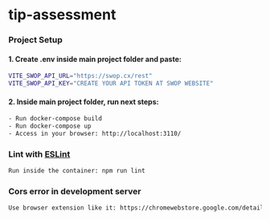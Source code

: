 # tip-assessment

### Project Setup

#### 1. Create .env inside main project folder and paste:
```sh
VITE_SWOP_API_URL="https://swop.cx/rest"
VITE_SWOP_API_KEY="CREATE YOUR API TOKEN AT SWOP WEBSITE"
```

#### 2. Inside main project folder, run next steps:
```sh
- Run docker-compose build
- Run docker-compose up
- Access in your browser: http://localhost:3110/
```

### Lint with [ESLint](https://eslint.org/)

```sh
Run inside the container: npm run lint
```

### Cors error in development server

```sh
Use browser extension like it: https://chromewebstore.google.com/detail/cors-unblock/lfhmikememgdcahcdlaciloancbhjino
```